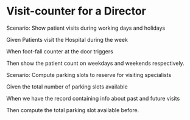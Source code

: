 # Visit-counter for a Director

Scenario: Show patient visits during working days and holidays

  Given Patients visit the Hospital during the week

  When foot-fall counter at the door  triggers
  
  Then show the patient count on weekdays and weekends respectively.

Scenario: Compute parking slots to reserve for visiting specialists

  Given the total number of parking slots available

  When we have the record containing info about past and future visits

  Then compute the total parking slot available before.
